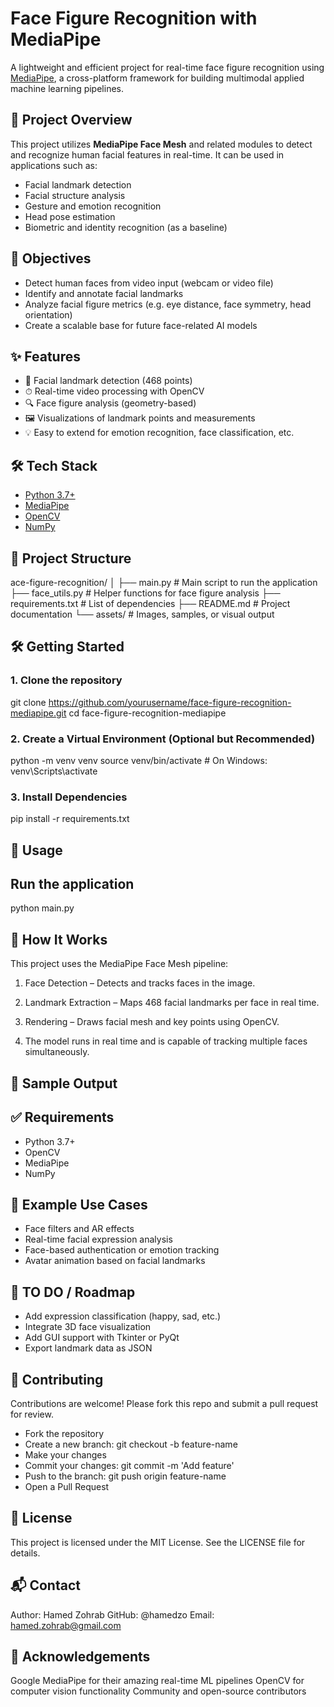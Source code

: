 # Face Figure Recognition with MediaPipe

A lightweight and efficient project for real-time face figure recognition using [MediaPipe](https://mediapipe.dev/), a cross-platform framework for building multimodal applied machine learning pipelines.

## 📸 Project Overview

This project utilizes **MediaPipe Face Mesh** and related modules to detect and recognize human facial features in real-time. It can be used in applications such as:

- Facial landmark detection
- Facial structure analysis
- Gesture and emotion recognition
- Head pose estimation
- Biometric and identity recognition (as a baseline)

## 🎯 Objectives

- Detect human faces from video input (webcam or video file)
- Identify and annotate facial landmarks
- Analyze facial figure metrics (e.g. eye distance, face symmetry, head orientation)
- Create a scalable base for future face-related AI models

## ✨ Features

- 🧠 Facial landmark detection (468 points)
- ⏱ Real-time video processing with OpenCV
- 🔍 Face figure analysis (geometry-based)
- 🖼 Visualizations of landmark points and measurements
- 💡 Easy to extend for emotion recognition, face classification, etc.

## 🛠 Tech Stack

- [Python 3.7+](https://www.python.org/)
- [MediaPipe](https://google.github.io/mediapipe/)
- [OpenCV](https://opencv.org/)
- [NumPy](https://numpy.org/)

## 📂 Project Structure
ace-figure-recognition/
│
├── main.py # Main script to run the application
├── face_utils.py # Helper functions for face figure analysis
├── requirements.txt # List of dependencies
├── README.md # Project documentation
└── assets/ # Images, samples, or visual output

## 🛠️ Getting Started

### 1. Clone the repository
git clone https://github.com/yourusername/face-figure-recognition-mediapipe.git
cd face-figure-recognition-mediapipe

### 2. Create a Virtual Environment (Optional but Recommended)
python -m venv venv
source venv/bin/activate  # On Windows: venv\Scripts\activate

### 3. Install Dependencies
pip install -r requirements.txt

## 🚀 Usage

## Run the application
python main.py

## 🧠 How It Works
This project uses the MediaPipe Face Mesh pipeline:

 1. Face Detection – Detects and tracks faces in the image.

 2. Landmark Extraction – Maps 468 facial landmarks per face in real time.

 3. Rendering – Draws facial mesh and key points using OpenCV.

 4. The model runs in real time and is capable of tracking multiple faces simultaneously.

## 📸 Sample Output

## ✅ Requirements
- Python 3.7+
- OpenCV
- MediaPipe
- NumPy

## 🧪 Example Use Cases
- Face filters and AR effects
- Real-time facial expression analysis
- Face-based authentication or emotion tracking
- Avatar animation based on facial landmarks

## 📌 TO DO / Roadmap
 - Add expression classification (happy, sad, etc.)
 - Integrate 3D face visualization
 - Add GUI support with Tkinter or PyQt
 - Export landmark data as JSON

## 🤝 Contributing
Contributions are welcome! Please fork this repo and submit a pull request for review.
- Fork the repository
- Create a new branch: git checkout -b feature-name
- Make your changes
- Commit your changes: git commit -m 'Add feature'
- Push to the branch: git push origin feature-name
- Open a Pull Request

## 🧾 License
This project is licensed under the MIT License. See the LICENSE file for details.

## 📬 Contact
Author: Hamed Zohrab
GitHub: @hamedzo
Email: hamed.zohrab@gmail.com

## 🙏 Acknowledgements
Google MediaPipe for their amazing real-time ML pipelines
OpenCV for computer vision functionality
Community and open-source contributors


